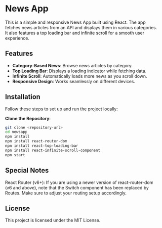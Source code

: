 # News App

This is a simple and responsive News App built using React. The app fetches news articles from an API and displays them in various categories. It also features a top loading bar and infinite scroll for a smooth user experience.

## Features

- **Category-Based News**: Browse news articles by category.
- **Top Loading Bar**: Displays a loading indicator while fetching data.
- **Infinite Scroll**: Automatically loads more news as you scroll down.
- **Responsive Design**: Works seamlessly on different devices.

## Installation

Follow these steps to set up and run the project locally:

 **Clone the Repository**:
   ```bash
   git clone <repository-url>
   cd newsapp
   npm install
   npm install react-router-dom
   npm install react-top-loading-bar
   npm install react-infinite-scroll-component
   npm start
   ```


## Special Notes
React Router (v6+): If you are using a newer version of react-router-dom (v6 and above), note that the Switch component has been replaced by Routes. Make sure to adjust your routing setup accordingly.

## License
This project is licensed under the MIT License.

